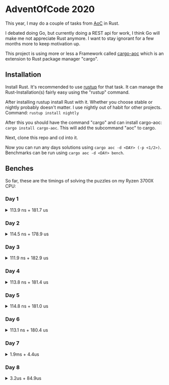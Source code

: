 # AdventOfCode 2020

This year, I may do a couple of tasks from [AoC](https://adventofcode.com/2020/) in Rust.

I debated doing Go, but currently doing a REST api for work, I think Go will make me not appreciate Rust anymore. I want to stay ignorant for a few months more to keep motivation up.

This project is using more or less a Framework called [cargo-aoc](https://lib.rs/crates/cargo-aoc) which is an extension to Rust package manager "cargo".

## Installation

Install Rust. It's recommended to use [rustup](https://rustup.rs/) for that task. It can manage the Rust-Installation(s) fairly easy using the "rustup" command.

After installing rustup install Rust with it. Whether you choose stable or nightly probably doesn't matter. I use nightly out of habit for other projects. Command: `rustup install nightly`

After this you should have the command "cargo" and can install cargo-aoc: `cargo install cargo-aoc`. This will add the subcommand "aoc" to cargo.

Next, clone this repo and cd into it.

Now you can run any days solutions using `cargo aoc -d <DAY> (-p <1/2>)`. Benchmarks can be run using `cargo aoc -d <DAY> bench`.

## Benches

So far, these are the timings of solving the puzzles on my Ryzen 3700X CPU:

### Day 1

<details>
<summary>113.9 ns + 181.7 us</summary>

| Part | Min       | Avg       | Max       |
| ---- | --------- | --------- | --------- |
| 1    | 113.37 ns | 113.91 ns | 114.62 ns |
| 2    | 181.18 us | 181.72 us | 182.32 us |

</details>

### Day 2

<details>
<summary>114.5 ns + 178.9 us</summary>

| Part | Min       | Avg       | Max       |
| ---- | --------- | --------- | --------- |
| 1    | 114.01 ns | 114.46 ns | 114.94 ns |
| 2    | 178.42 us | 178.91 us | 179.51 us |

</details>

### Day 3

<details>
<summary>111.9 ns + 182.9 us</summary>

| Part | Min       | Avg       | Max       |
| ---- | --------- | --------- | --------- |
| 1    | 111.68 ns | 111.93 ns | 112.24 ns |
| 2    | 182.51 us | 182.91 us | 183.34 us |

</details>

### Day 4

<details>
<summary>113.8 ns + 181.4 us</summary>

| Part | Min       | Avg       | Max       |
| ---- | --------- | --------- | --------- |
| 1    | 113.51 ns | 113.76 ns | 114.07 ns |
| 2    | 180.90 us | 181.38 us | 182.24 us |

</details>

### Day 5

<details>
<summary>114.8 ns + 181.0 us</summary>

| Part | Min       | Avg       | Max       |
| ---- | --------- | --------- | --------- |
| 1    | 114.51 ns | 114.82 ns | 115.13 ns |
| 2    | 180.62 us | 180.99 us | 181.44 us |

</details>

### Day 6

<details>
<summary>113.1 ns + 180.4 us </summary>

| Part | Min       | Avg       | Max       |
| ---- | --------- | --------- | --------- |
| 1    | 112.82 ns | 113.08 ns | 113.39 ns |
| 2    | 179.83 us | 180.44 us | 181.10 us |

</details>

### Day 7

<details>
<summary>1.9ms + 4.4us</summary>

| Part | Min       | Avg       | Max       |
| ---- | --------- | --------- | --------- |
| 1    | 1.8931 ms | 1.8978 ms | 1.9033 ms |
| 2    | 4.3457 us | 4.3570 us | 4.3707 us |

Note: The implementation of Part 1 was not optimized meaningfully. It could be optimized by either passing along a "contains cache" or recursing up from children.

</details>

### Day 8

<details>
<summary>3.2us + 84.9us</summary>

| Part | Min       | Avg       | Max       | Note                        |
| ---- | --------- | --------- | --------- | --------------------------- |
| 1    | 7.4319 us | 7.4430 us | 7.4536 us |                             |
| 2    | 1.0777 ms | 1.0795 ms | 1.0813 ms | Initial solution (4afbe335) |

#### Parallelizing Part 2

| Part | Min       | Avg       | Max       | Note                             |
| ---- | --------- | --------- | --------- | -------------------------------- |
| 2    | 169.12 us | 172.90 us | 177.49 us | Palallized with rayon (1d7c887c) |

Note: More than 5 times faster

#### Use fxhash

| Part | Min       | Avg       | Max       | Note                    |
| ---- | --------- | --------- | --------- | ----------------------- |
| 1    | 3.1714 us | 3.1867 us | 3.2112 us | Using fxhash (b224c911) |
| 2    | 83.605 us | 84.886 us | 86.271 us | Using fxhash (b224c911) |

Note: More than 2 times faster

</details>
